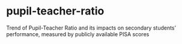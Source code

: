 # pupil-teacher-ratio
Trend of Pupil-Teacher Ratio and its impacts on secondary students’ performance, measured by publicly available PISA scores
